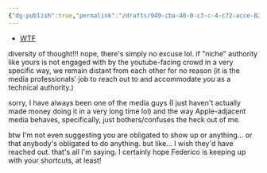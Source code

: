 ```yaml
---
{"dg-publish":true,"permalink":"/drafts/949-cba-40-0-c3-c-4-c72-acce-822-f51-b2-ee-10/","dgHomeLink":true,"dgPassFrontmatter":false}
---
```


- [WTF](https://davidblue.wtf/anecdotes/EEB5C0F0-48B4-45AF-A8A7-4FCE5DDCBE03.html)

diversity of thought!!!  nope, there's simply no excuse lol. if "niche" authority like yours is not engaged with by the youtube-facing crowd in a very specific way, we remain distant from each other for no reason (it is the media professionals' job to reach out to and accommodate *you* as a technical authority.)

sorry, I have always been one of the media guys (I just haven't actually made money doing it in a very long time lol) and the way Apple-adjacent media behaves, specifically, just bothers/confuses the heck out of me.

btw I'm not even suggesting you are obligated to show up or anything... or that anybody's obligated to do anything. but like... I wish they'd have reached out. that's all I'm saying. I certainly hope Federico is keeping up with your shortcuts, at least! 
